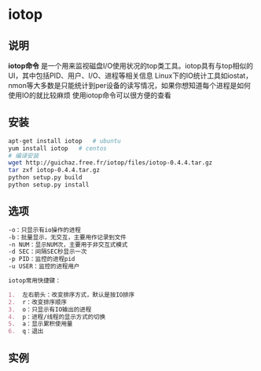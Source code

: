 # **iotop**

## 说明

**iotop命令** 是一个用来监视磁盘I/O使用状况的top类工具。iotop具有与top相似的UI，其中包括PID、用户、I/O、进程等相关信息
Linux下的IO统计工具如iostat，nmon等大多数是只能统计到per设备的读写情况，如果你想知道每个进程是如何使用IO的就比较麻烦
使用iotop命令可以很方便的查看

## 安装

```bash
apt-get install iotop   # ubuntu
yum install iotop   # centos
# 编译安装
wget http://guichaz.free.fr/iotop/files/iotop-0.4.4.tar.gz    
tar zxf iotop-0.4.4.tar.gz    
python setup.py build    
python setup.py install    
```

## 选项

```markdown
-o：只显示有io操作的进程
-b：批量显示，无交互，主要用作记录到文件
-n NUM：显示NUM次，主要用于非交互式模式
-d SEC：间隔SEC秒显示一次
-p PID：监控的进程pid
-u USER：监控的进程用户

iotop常用快捷键：

1.  左右箭头：改变排序方式，默认是按IO排序
2.  r：改变排序顺序
3.  o：只显示有IO输出的进程
4.  p：进程/线程的显示方式的切换
5.  a：显示累积使用量
6.  q：退出
```

## 实例

```bash

```


